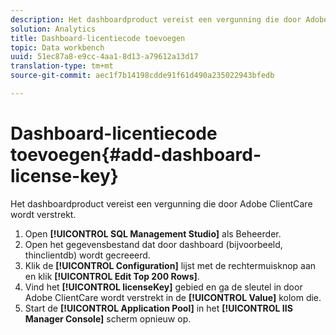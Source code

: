 ```yaml
---
description: Het dashboardproduct vereist een vergunning die door Adobe ClientCare wordt verstrekt.
solution: Analytics
title: Dashboard-licentiecode toevoegen
topic: Data workbench
uuid: 51ec87a8-e9cc-4aa1-8d13-a79612a13d17
translation-type: tm+mt
source-git-commit: aec1f7b14198cdde91f61d490a235022943bfedb

---
```



# Dashboard-licentiecode toevoegen{#add-dashboard-license-key}

Het dashboardproduct vereist een vergunning die door Adobe ClientCare wordt verstrekt.

1. Open **[!UICONTROL SQL Management Studio]** als Beheerder.
1. Open het gegevensbestand dat door dashboard (bijvoorbeeld, thinclientdb) wordt gecreeerd.
1. Klik de **[!UICONTROL Configuration]** lijst met de rechtermuisknop aan en klik **[!UICONTROL Edit Top 200 Rows]**.
1. Vind het **[!UICONTROL licenseKey]** gebied en ga de sleutel in door Adobe ClientCare wordt verstrekt in de **[!UICONTROL Value]** kolom die.
1. Start de **[!UICONTROL Application Pool]** in het **[!UICONTROL IIS Manager Console]** scherm opnieuw op.
